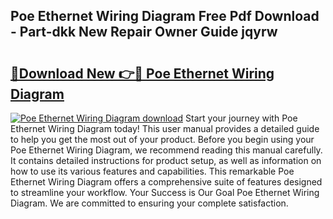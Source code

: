 ## Poe Ethernet Wiring Diagram Free Pdf Download - Part-dkk New Repair Owner Guide jqyrw

# <h2><a href="http://dfkbay7.blite.top/?on=Poe+Ethernet+Wiring+Diagram">🔗Download New 👉🔴 Poe Ethernet Wiring Diagram</a></h2>

[![Poe Ethernet Wiring Diagram download](https://i.imgur.com/lujVjoI.png)](http://dfkbay7.blite.top/?on=Poe+Ethernet+Wiring+Diagram)
Start your journey with Poe Ethernet Wiring Diagram today! This user manual provides a detailed guide to help you get the most out of your product. Before you begin using your Poe Ethernet Wiring Diagram, we recommend reading this manual carefully. It contains detailed instructions for product setup, as well as information on how to use its various features and capabilities. This remarkable Poe Ethernet Wiring Diagram offers a comprehensive suite of features designed to streamline your workflow. Your Success is Our Goal Poe Ethernet Wiring Diagram. We are committed to ensuring your complete satisfaction.
